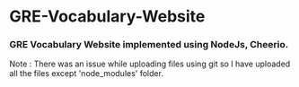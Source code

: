 # GRE-Vocabulary-Website

### GRE Vocabulary Website implemented using NodeJs, Cheerio.

Note : There was an issue while uploading files using git so I have uploaded all the files except 'node_modules' folder.
